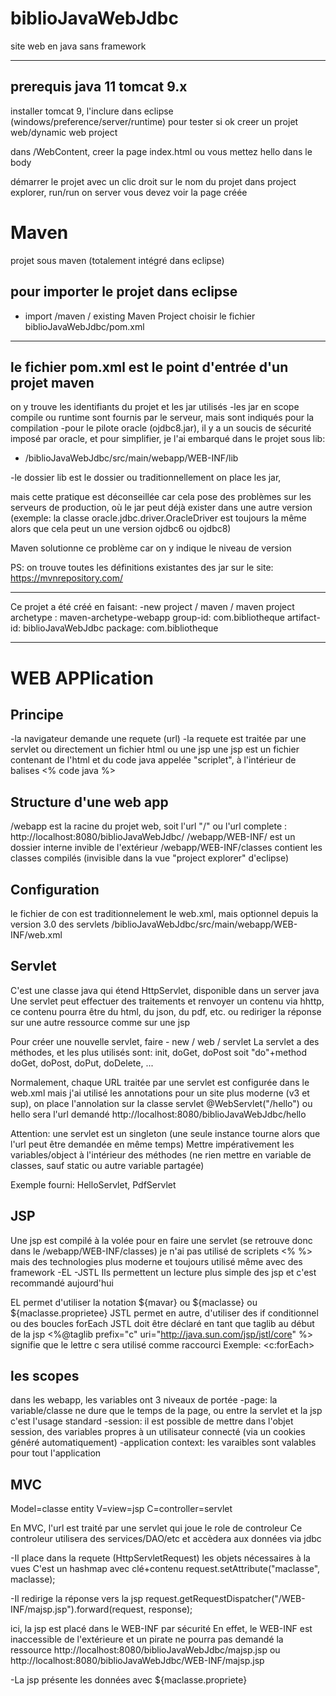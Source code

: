 # biblioJavaWebJdbc
site web en java sans framework

-----------------------------

prerequis
java 11
tomcat 9.x
-----------------------------
installer tomcat 9, 
l'inclure dans eclipse (windows/preference/server/runtime)
pour tester si ok
creer un projet web/dynamic web project

dans /WebContent, creer la page index.html ou vous mettez hello dans le body

démarrer le projet avec un clic droit sur le nom du projet dans project explorer, run/run on server
vous devez voir la page créée

Maven
================================================================================
projet sous maven (totalement intégré dans eclipse)

pour importer le projet dans eclipse
-----------------------------
- import /maven / existing Maven Project
choisir le fichier biblioJavaWebJdbc/pom.xml
-----------------------------

le fichier pom.xml est le point d'entrée d'un projet maven
-----------------------------
on y trouve les identifiants du projet et les jar utilisés
-les jar en scope compile ou runtime sont fournis par le serveur, mais sont indiqués pour la compilation
-pour le pilote oracle (ojdbc8.jar), il y a un soucis de sécurité imposé par oracle, et pour simplifier, je l'ai embarqué dans le projet 
sous lib:
- /biblioJavaWebJdbc/src/main/webapp/WEB-INF/lib

-le dossier lib est le dossier ou traditionnellement on place les jar,

mais cette pratique est déconseillée car cela pose des problèmes sur les serveurs de production, où le jar peut déjà exister dans une autre version (exemple: la classe oracle.jdbc.driver.OracleDriver est toujours la même alors que cela peut un une version ojdbc6 ou ojdbc8)

Maven solutionne ce problème car on y indique le niveau de version

PS: on trouve toutes les définitions existantes des jar sur le site:
https://mvnrepository.com/ 

-----------------------------

Ce projet a été créé en faisant:
-new project / maven / maven project
archetype : maven-archetype-webapp
group-id: com.bibliotheque
artifact-id: biblioJavaWebJdbc
package: com.bibliotheque

-----------------------------

WEB APPlication
================================================================================
Principe
-----------------------------
-la navigateur demande une requete (url)
-la requete est traitée par une servlet ou directement un fichier html ou une jsp
une jsp est un fichier contenant de l'html et du code java appelée "scriplet", à l'intérieur de balises <% code java %>

Structure d'une web app
-----------------------------
/webapp est la racine du projet web, soit l'url "/" ou l'url complete : http://localhost:8080/biblioJavaWebJdbc/
/webapp/WEB-INF/ est un dossier interne invible de l'extérieur
/webapp/WEB-INF/classes contient les classes compilés (invisible dans la vue "project explorer" d'eclipse) 

Configuration
-----------------------------
le fichier de con est traditionnelement le web.xml, mais optionnel depuis la version 3.0 des servlets
/biblioJavaWebJdbc/src/main/webapp/WEB-INF/web.xml

Servlet
-----------------------------
C'est une classe java qui étend HttpServlet, disponible dans un server java
Une servlet peut effectuer des traitements et renvoyer un contenu via hhttp, ce contenu pourra être du html, du json, du pdf, etc.
ou rediriger la réponse sur une autre ressource comme sur une jsp

Pour créer une nouvelle servlet, faire - new / web / servlet
La servlet a des méthodes, et les plus utilisés sont: init, doGet, doPost
soit "do"+method doGet, doPost, doPut, doDelete, ...

Normalement, chaque URL traitée par une servlet est configurée dans le web.xml
mais j'ai utilisé les annotations pour un site plus moderne (v3 et sup), on place l'annolation sur la classe servlet
@WebServlet("/hello")
ou hello sera l'url demandé http://localhost:8080/biblioJavaWebJdbc/hello

Attention: une servlet est un singleton (une seule instance tourne alors que l'url peut être demandée en même temps)
Mettre impérativement les variables/object à l'intérieur des méthodes
(ne rien mettre en variable de classes, sauf static ou autre variable partagée)

Exemple fourni: HelloServlet, PdfServlet

JSP
-----------------------------
Une jsp est compilé à la volée pour en faire une servlet (se retrouve donc dans le /webapp/WEB-INF/classes)
je n'ai pas utilisé de scriplets <% %> mais des technologies plus moderne et toujours utilisé même avec des framework
-EL
-JSTL
Ils permettent un lecture plus simple des jsp et c'est recommandé aujourd'hui

EL permet d'utiliser la notation ${mavar} ou ${maclasse} ou ${maclasse.proprietee}
JSTL permet en autre, d'utiliser des if conditionnel ou des boucles forEach
JSTL doit être déclaré en tant que taglib au début de la jsp
<%@taglib prefix="c" uri="http://java.sun.com/jsp/jstl/core" %>
signifie que le lettre c sera utilisé comme raccourci
Exemple: <c:forEach>

les scopes
-----------------------------
dans les webapp, les variables ont 3 niveaux de portée
-page: la variable/classe ne dure que le temps de la page, ou entre la servlet et la jsp
c'est l'usage standard
-session: il est possible de mettre dans l'objet session, des variables propres à un utilisateur connecté (via un cookies généré automatiquement)
-application context: les varaibles sont valables pour tout l'application

MVC
-----------------------------
Model=classe entity
V=view=jsp
C=controller=servlet

En MVC, l'url est traité par une servlet qui joue le role de controleur
Ce controleur utilisera des services/DAO/etc et accèdera aux données via jdbc

-Il place dans la requete (HttpServletRequest) les objets nécessaires à la vues 
C'est un hashmap avec clé+contenu
request.setAttribute("maclasse", maclasse);

-Il redirige la réponse vers la jsp
request.getRequestDispatcher("/WEB-INF/majsp.jsp").forward(request, response);	

ici, la jsp est placé dans le WEB-INF par sécurité
En effet, le WEB-INF est inaccessible de l'extérieure et un pirate ne pourra pas demandé la ressource 
http://localhost:8080/biblioJavaWebJdbc/majsp.jsp ou http://localhost:8080/biblioJavaWebJdbc/WEB-INF/majsp.jsp

-La jsp présente les données avec 
${maclasse.propriete}








